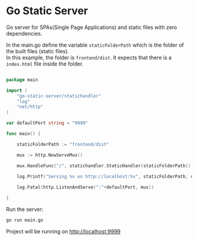 # Go Static Server

Go server for SPAs(Single Page Applications) and static files with zero dependencies.

In the main.go define the variable `staticFolderPath` which is the folder of the built files (static files).  
In this example, the folder is `frontend/dist`.
It expects that there is a `index.html` file inside the folder.

```go

package main

import (
	"go-static-server/statichandler"
	"log"
	"net/http"
)

var defaultPort string = "9999"

func main() {

	staticFolderPath := "frontend/dist"

	mux := http.NewServeMux()

	mux.HandleFunc("/", statichandler.StaticHandler(staticFolderPath))

	log.Printf("Serving %v on http://localhost:%v", staticFolderPath, defaultPort)
	
	log.Fatal(http.ListenAndServe(":"+defaultPort, mux))

}


```


Run the server:
```bash
go run main.go
```
Project will be running on [http://localhost:9999](http://localhost:9999)
